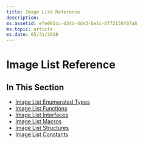 ```yaml
---
title: Image List Reference
description: .
ms.assetid: efe091cc-d34d-4de3-be1c-6f72136f07a8
ms.topic: article
ms.date: 05/31/2018
---
```


# Image List Reference

## In This Section

-   [Image List Enumerated Types](bumper-image-lists-reference-enumerated-types.md)
-   [Image List Functions](bumper-image-lists-reference-functions.md)
-   [Image List Interfaces](bumper-image-lists-reference-interfaces.md)
-   [Image List Macros](bumper-image-lists-reference-macros.md)
-   [Image List Structures](bumper-image-lists-reference-structures.md)
-   [Image List Constants](image-list-constants.md)

 

 





